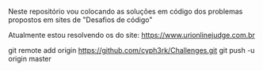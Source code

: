 
Neste repositório vou colocando as soluções em código
dos problemas propostos em sites de "Desafios de código"

Atualmente estou resolvendo os do site:
https://www.urionlinejudge.com.br


git remote add origin https://github.com/cyph3rk/Challenges.git
git push -u origin master